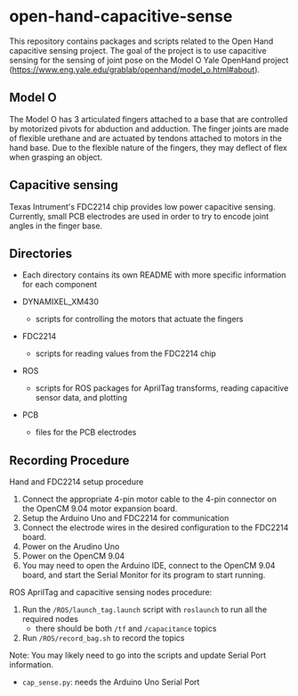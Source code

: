 # open-hand-capacitive-sense

This repository contains packages and scripts related to the Open Hand capacitive sensing project. The goal of the project is to use capacitive sensing for the sensing of joint pose on the Model O Yale OpenHand project (https://www.eng.yale.edu/grablab/openhand/model_o.html#about). 

## Model O
The Model O has 3 articulated fingers attached to a base that are controlled by motorized pivots for abduction and adduction. The finger joints are made of flexible urethane and are actuated by tendons attached to motors in the hand base. Due to the flexible nature of the fingers, they may deflect of flex when grasping an object.

## Capacitive sensing 
Texas Intrument's FDC2214 chip provides low power capacitive sensing. Currently, small PCB electrodes are used in order to try to encode joint angles in the finger base.

## Directories
- Each directory contains its own README with more specific information for each component
- DYNAMIXEL_XM430
    * scripts for controlling the motors that actuate the fingers
    
- FDC2214
    * scripts for reading values from the FDC2214 chip
    
- ROS
    * scripts for ROS packages for AprilTag transforms, reading capacitive sensor data, and plotting
    
- PCB
    * files for the PCB electrodes
    
## Recording Procedure
Hand and FDC2214 setup procedure
1. Connect the appropriate 4-pin motor cable to the 4-pin connector on the OpenCM 9.04 motor expansion board.
2. Setup the Arduino Uno and FDC2214 for communication
3. Connect the electrode wires in the desired configuration to the FDC2214 board.
4. Power on the Arudino Uno
5. Power on the OpenCM 9.04
6. You may need to open the Arduino IDE, connect to the OpenCM 9.04 board, and start the Serial Monitor for its program to start running.


ROS AprilTag and capacitive sensing nodes procedure:
1. Run the `/ROS/launch_tag.launch` script with `roslaunch` to run all the required nodes
    * there should be both `/tf` and `/capacitance` topics
2. Run `/ROS/record_bag.sh` to record the topics

Note:
You may likely need to go into the scripts and update Serial Port information.
- `cap_sense.py`: needs the Arduino Uno Serial Port
